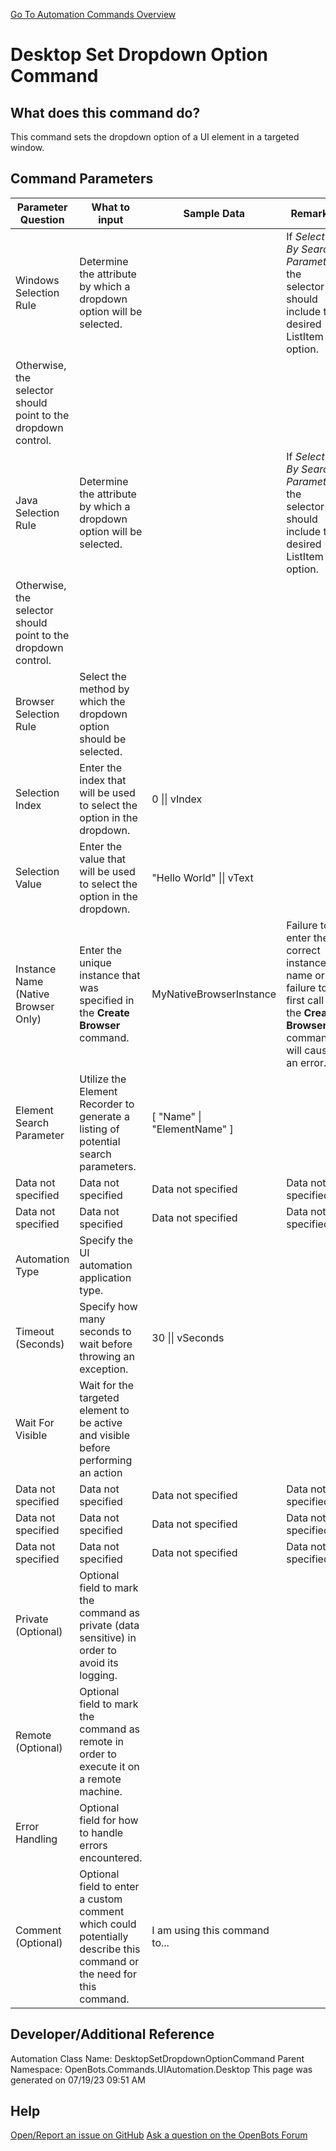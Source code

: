 <!--TITLE: Desktop Set Dropdown Option Command -->
<!-- SUBTITLE: a command in the UI Automation Commands\Desktop group. -->
[Go To Automation Commands Overview](/automation-commands)


# Desktop Set Dropdown Option Command


## What does this command do?
This command sets the dropdown option of a UI element in a targeted window.


## Command Parameters
| Parameter Question   	| What to input  	|  Sample Data 	| Remarks  	|
| ---                    | ---               | ---           | ---       |
|Windows Selection Rule|Determine the attribute by which a dropdown option will be selected.||If *Select By Search Parameter*, the selector should include the desired ListItem option.
Otherwise, the selector should point to the dropdown control.|
|Java Selection Rule|Determine the attribute by which a dropdown option will be selected.||If *Select By Search Parameter*, the selector should include the desired ListItem option.
Otherwise, the selector should point to the dropdown control.|
|Browser Selection Rule|Select the method by which the dropdown option should be selected.|||
|Selection Index|Enter the index that will be used to select the option in the dropdown.|0 \|\| vIndex||
|Selection Value|Enter the value that will be used to select the option in the dropdown.|"Hello World" \|\| vText||
|Instance Name (Native Browser Only)|Enter the unique instance that was specified in the **Create Browser** command.|MyNativeBrowserInstance|Failure to enter the correct instance name or failure to first call the **Create Browser** command will cause an error.|
|Element Search Parameter|Utilize the Element Recorder to generate a listing of potential search parameters.|[ "Name" \| "ElementName" ]||
|Data not specified|Data not specified|Data not specified|Data not specified|
|Data not specified|Data not specified|Data not specified|Data not specified|
|Automation Type|Specify the UI automation application type.|||
|Timeout (Seconds)|Specify how many seconds to wait before throwing an exception.|30 \|\| vSeconds||
|Wait For Visible|Wait for the targeted element to be active and visible before performing an action|||
|Data not specified|Data not specified|Data not specified|Data not specified|
|Data not specified|Data not specified|Data not specified|Data not specified|
|Data not specified|Data not specified|Data not specified|Data not specified|
|Private (Optional)|Optional field to mark the command as private (data sensitive) in order to avoid its logging.|||
|Remote (Optional)|Optional field to mark the command as remote in order to execute it on a remote machine.|||
|Error Handling|Optional field for how to handle errors encountered.|||
|Comment (Optional)|Optional field to enter a custom comment which could potentially describe this command or the need for this command.|I am using this command to...||


## Developer/Additional Reference
Automation Class Name: DesktopSetDropdownOptionCommand
Parent Namespace: OpenBots.Commands.UIAutomation.Desktop
This page was generated on 07/19/23 09:51 AM


## Help
[Open/Report an issue on GitHub](https://github.com/OpenBotsAI/OpenBots.Studio/issues/new)
[Ask a question on the OpenBots Forum](https://openbots.ai/forums/)
